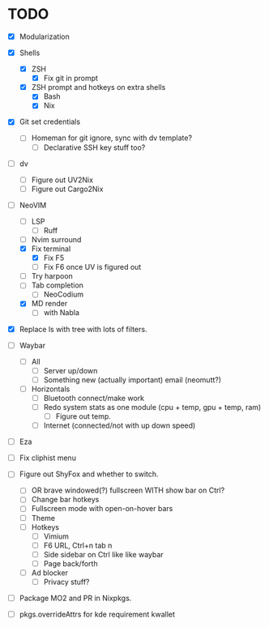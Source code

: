 # TODO
 - [x] Modularization
 - [x] Shells
     - [x] ZSH
         - [x] Fix git in prompt
     - [x] ZSH prompt and hotkeys on extra shells
         - [x] Bash
         - [x] Nix
 - [x] Git set credentials 
     - [ ] Homeman for git ignore, sync with dv template?
         - [ ] Declarative SSH key stuff too?
 - [ ] dv
     - [ ] Figure out UV2Nix
     - [ ] Figure out Cargo2Nix
 - [ ] NeoVIM
    - [ ] LSP
        - [ ] Ruff
    - [ ] Nvim surround
    - [x] Fix terminal
        - [x] Fix F5
        - [ ] Fix F6 once UV is figured out
    - [ ] Try harpoon
    - [ ] Tab completion
        - [ ] NeoCodium
    - [x] MD render
        - [ ] with Nabla
 - [x] Replace ls with tree with lots of filters.
 - [ ] Waybar
    - [ ] All
        - [ ] Server up/down
        - [ ] Something new (actually important) email (neomutt?)
    - [ ] Horizontals
        - [ ] Bluetooth connect/make work
        - [ ] Redo system stats as one module (cpu + temp, gpu + temp, ram)
             - [ ] Figure out temp.
        - [ ] Internet (connected/not with up down speed) 
 - [ ] Eza
 - [ ] Fix cliphist menu
 - [ ] Figure out ShyFox and whether to switch.
    - [ ] OR brave windowed(?) fullscreen WITH show bar on Ctrl?
    - [ ] Change bar hotkeys
    - [ ] Fullscreen mode with open-on-hover bars
    - [ ] Theme
    - [ ] Hotkeys
         - [ ] Vimium
         - [ ] F6 URL, Ctrl+n tab n
         - [ ] Side sidebar on Ctrl like like waybar
         - [ ] Page back/forth
    - [ ] Ad blocker
        - [ ] Privacy stuff?
 - [ ] Package MO2 and PR in Nixpkgs.
 - [ ] pkgs.overrideAttrs for kde requirement kwallet

